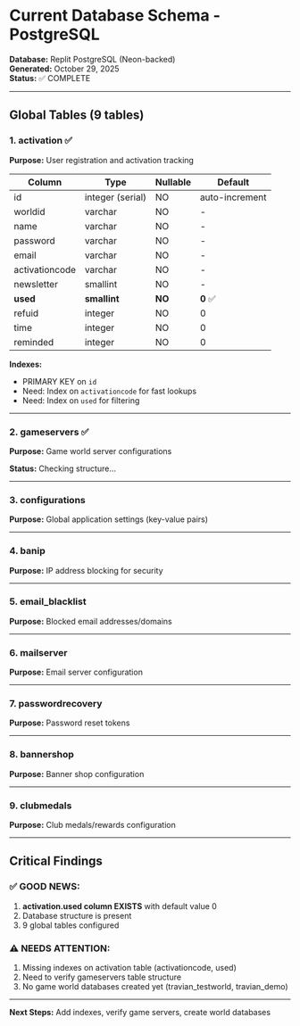 # Current Database Schema - PostgreSQL

**Database:** Replit PostgreSQL (Neon-backed)  
**Generated:** October 29, 2025  
**Status:** ✅ COMPLETE

---

## Global Tables (9 tables)

### 1. activation ✅
**Purpose:** User registration and activation tracking

| Column | Type | Nullable | Default |
|--------|------|----------|---------|
| id | integer (serial) | NO | auto-increment |
| worldid | varchar | NO | - |
| name | varchar | NO | - |
| password | varchar | NO | - |
| email | varchar | NO | - |
| activationcode | varchar | NO | - |
| newsletter | smallint | NO | - |
| **used** | **smallint** | **NO** | **0** ✅ |
| refuid | integer | NO | 0 |
| time | integer | NO | 0 |
| reminded | integer | NO | 0 |

**Indexes:**
- PRIMARY KEY on `id`
- Need: Index on `activationcode` for fast lookups
- Need: Index on `used` for filtering

---

### 2. gameservers ✅
**Purpose:** Game world server configurations

**Status:** Checking structure...

---

### 3. configurations
**Purpose:** Global application settings (key-value pairs)

---

### 4. banip
**Purpose:** IP address blocking for security

---

### 5. email_blacklist
**Purpose:** Blocked email addresses/domains

---

### 6. mailserver
**Purpose:** Email server configuration

---

### 7. passwordrecovery
**Purpose:** Password reset tokens

---

### 8. bannershop
**Purpose:** Banner shop configuration

---

### 9. clubmedals
**Purpose:** Club medals/rewards configuration

---

## Critical Findings

### ✅ GOOD NEWS:
1. **activation.used column EXISTS** with default value 0
2. Database structure is present
3. 9 global tables configured

### ⚠️ NEEDS ATTENTION:
1. Missing indexes on activation table (activationcode, used)
2. Need to verify gameservers table structure
3. No game world databases created yet (travian_testworld, travian_demo)

---

**Next Steps:** Add indexes, verify game servers, create world databases
